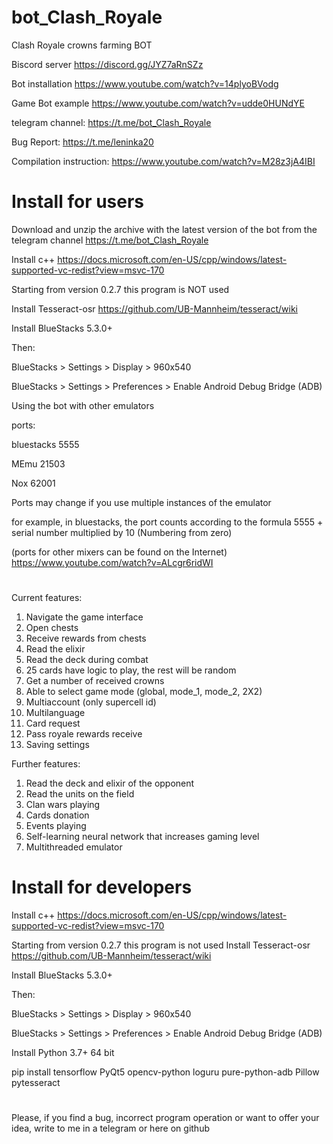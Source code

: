 # bot_Clash_Royale

Clash Royale crowns farming BOT

Вiscord server
https://discord.gg/JYZ7aRnSZz

Bot installation
https://www.youtube.com/watch?v=14plyoBVodg

Game Bot example
https://www.youtube.com/watch?v=udde0HUNdYE

telegram channel:
https://t.me/bot_Clash_Royale

Bug Report:
https://t.me/leninka20

Сompilation instruction:
https://www.youtube.com/watch?v=M28z3jA4IBI


# Install for users


Download and unzip the archive with the latest version of the bot from the telegram channel https://t.me/bot_Clash_Royale


Install с++
https://docs.microsoft.com/en-US/cpp/windows/latest-supported-vc-redist?view=msvc-170


Starting from version 0.2.7 this program is NOT used

Install Tesseract-osr
https://github.com/UB-Mannheim/tesseract/wiki


Install BlueStacks 5.3.0+

Then:


BlueStacks > Settings > Display > 960x540

BlueStacks > Settings > Preferences > Enable Android Debug Bridge (ADB)


Using the bot with other emulators



ports:

bluestacks 5555

MEmu 21503

Nox 62001

Ports may change if you use multiple instances of the emulator

for example, in bluestacks, the port counts according to the formula 5555 + serial number multiplied by 10 (Numbering from zero)

(ports for other mixers can be found on the Internet)
https://www.youtube.com/watch?v=ALcgr6ridWI


#

Current features:

1) Navigate the game interface
2) Open chests
3) Receive rewards from chests
4) Read the elixir
5) Read the deck during combat
6) 25 cards have logic to play, the rest will be random
7) Get a number of received crowns
8) Able to select game mode (global, mode_1, mode_2, 2X2)
9) Multiaccount (only supercell id)
10) Multilanguage
11) Сard request
12) Pass royale rewards receive
13) Saving settings


Further features:

1) Read the deck and elixir of the opponent
2) Read the units on the field
3) Clan wars playing
4) Cards donation
5) Events playing
6) Self-learning neural network that increases gaming level
7) Multithreaded emulator


# Install for developers

Install с++
https://docs.microsoft.com/en-US/cpp/windows/latest-supported-vc-redist?view=msvc-170

Starting from version 0.2.7 this program is not used
Install Tesseract-osr
https://github.com/UB-Mannheim/tesseract/wiki 

Install BlueStacks 5.3.0+

Then:

BlueStacks > Settings > Display > 960x540

BlueStacks > Settings > Preferences > Enable Android Debug Bridge (ADB)

Install Python 3.7+ 64 bit

pip install tensorflow PyQt5 opencv-python loguru pure-python-adb Pillow pytesseract


# 

Please, if you find a bug, incorrect program operation or want to offer your idea, write to me in a telegram or here on github
